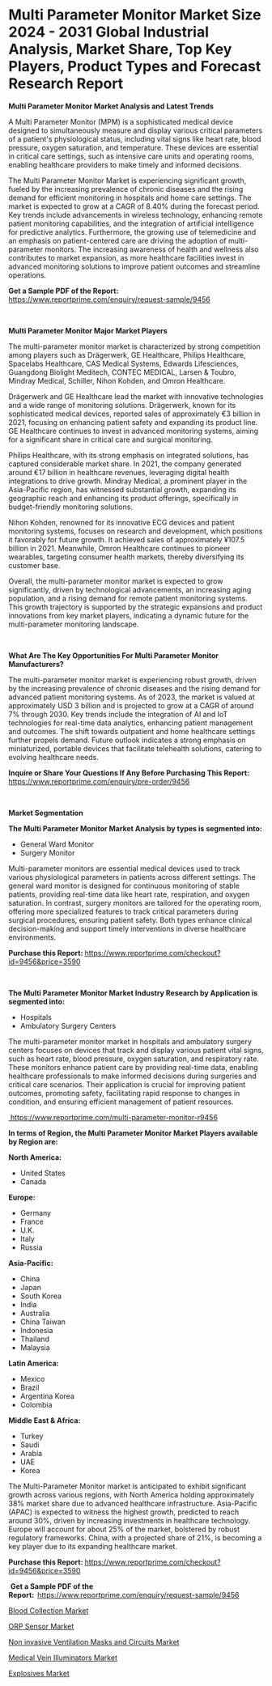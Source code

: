 <p><h1>Multi Parameter Monitor Market Size 2024 - 2031 Global Industrial Analysis, Market Share, Top Key Players, Product Types and Forecast Research Report</h1></p><p><strong>Multi Parameter Monitor Market Analysis and Latest Trends</strong></p>
<p><p>A Multi Parameter Monitor (MPM) is a sophisticated medical device designed to simultaneously measure and display various critical parameters of a patient's physiological status, including vital signs like heart rate, blood pressure, oxygen saturation, and temperature. These devices are essential in critical care settings, such as intensive care units and operating rooms, enabling healthcare providers to make timely and informed decisions.</p><p>The Multi Parameter Monitor Market is experiencing significant growth, fueled by the increasing prevalence of chronic diseases and the rising demand for efficient monitoring in hospitals and home care settings. The market is expected to grow at a CAGR of 8.40% during the forecast period. Key trends include advancements in wireless technology, enhancing remote patient monitoring capabilities, and the integration of artificial intelligence for predictive analytics. Furthermore, the growing use of telemedicine and an emphasis on patient-centered care are driving the adoption of multi-parameter monitors. The increasing awareness of health and wellness also contributes to market expansion, as more healthcare facilities invest in advanced monitoring solutions to improve patient outcomes and streamline operations.</p></p>
<p><strong>Get a Sample PDF of the Report:&nbsp;</strong> <a href="https://www.reportprime.com/enquiry/request-sample/9456?utm_campaign=41&utm_medium=2&utm_source=Github&utm_content=ia&utm_term=16112024&utm_id=multi-parameter-monitor">https://www.reportprime.com/enquiry/request-sample/9456</a></p>
<p>&nbsp;</p>
<p><strong>Multi Parameter Monitor Major Market Players</strong></p>
<p><p>The multi-parameter monitor market is characterized by strong competition among players such as Drägerwerk, GE Healthcare, Philips Healthcare, Spacelabs Healthcare, CAS Medical Systems, Edwards Lifesciences, Guangdong Biolight Meditech, CONTEC MEDICAL, Larsen & Toubro, Mindray Medical, Schiller, Nihon Kohden, and Omron Healthcare. </p><p>Drägerwerk and GE Healthcare lead the market with innovative technologies and a wide range of monitoring solutions. Drägerwerk, known for its sophisticated medical devices, reported sales of approximately €3 billion in 2021, focusing on enhancing patient safety and expanding its product line. GE Healthcare continues to invest in advanced monitoring systems, aiming for a significant share in critical care and surgical monitoring.</p><p>Philips Healthcare, with its strong emphasis on integrated solutions, has captured considerable market share. In 2021, the company generated around €17 billion in healthcare revenues, leveraging digital health integrations to drive growth. Mindray Medical, a prominent player in the Asia-Pacific region, has witnessed substantial growth, expanding its geographic reach and enhancing its product offerings, specifically in budget-friendly monitoring solutions.</p><p>Nihon Kohden, renowned for its innovative ECG devices and patient monitoring systems, focuses on research and development, which positions it favorably for future growth. It achieved sales of approximately ¥107.5 billion in 2021. Meanwhile, Omron Healthcare continues to pioneer wearables, targeting consumer health markets, thereby diversifying its customer base.</p><p>Overall, the multi-parameter monitor market is expected to grow significantly, driven by technological advancements, an increasing aging population, and a rising demand for remote patient monitoring systems. This growth trajectory is supported by the strategic expansions and product innovations from key market players, indicating a dynamic future for the multi-parameter monitoring landscape.</p></p>
<p>&nbsp;</p>
<p><strong>What Are The Key Opportunities For Multi Parameter Monitor Manufacturers?</strong></p>
<p><p>The multi-parameter monitor market is experiencing robust growth, driven by the increasing prevalence of chronic diseases and the rising demand for advanced patient monitoring systems. As of 2023, the market is valued at approximately USD 3 billion and is projected to grow at a CAGR of around 7% through 2030. Key trends include the integration of AI and IoT technologies for real-time data analytics, enhancing patient management and outcomes. The shift towards outpatient and home healthcare settings further propels demand. Future outlook indicates a strong emphasis on miniaturized, portable devices that facilitate telehealth solutions, catering to evolving healthcare needs.</p></p>
<p><strong>Inquire or Share Your Questions If Any Before Purchasing This Report:</strong> <a href="https://www.reportprime.com/enquiry/pre-order/9456?utm_campaign=41&utm_medium=2&utm_source=Github&utm_content=ia&utm_term=16112024&utm_id=multi-parameter-monitor">https://www.reportprime.com/enquiry/pre-order/9456</a></p>
<p>&nbsp;</p>
<p><strong>Market Segmentation</strong></p>
<p><strong>The Multi Parameter Monitor Market Analysis by types is segmented into:</strong></p>
<p><ul><li>General Ward Monitor</li><li>Surgery Monitor</li></ul></p>
<p><p>Multi-parameter monitors are essential medical devices used to track various physiological parameters in patients across different settings. The general ward monitor is designed for continuous monitoring of stable patients, providing real-time data like heart rate, respiration, and oxygen saturation. In contrast, surgery monitors are tailored for the operating room, offering more specialized features to track critical parameters during surgical procedures, ensuring patient safety. Both types enhance clinical decision-making and support timely interventions in diverse healthcare environments.</p></p>
<p><strong>Purchase this Report:&nbsp;</strong><a href="https://www.reportprime.com/checkout?id=9456&price=3590&utm_campaign=41&utm_medium=2&utm_source=Github&utm_content=ia&utm_term=16112024&utm_id=multi-parameter-monitor">https://www.reportprime.com/checkout?id=9456&price=3590</a></p>
<p>&nbsp;</p>
<p><strong>The Multi Parameter Monitor Market Industry Research by Application is segmented into:</strong></p>
<p><ul><li>Hospitals</li><li>Ambulatory Surgery Centers</li></ul></p>
<p><p>The multi-parameter monitor market in hospitals and ambulatory surgery centers focuses on devices that track and display various patient vital signs, such as heart rate, blood pressure, oxygen saturation, and respiratory rate. These monitors enhance patient care by providing real-time data, enabling healthcare professionals to make informed decisions during surgeries and critical care scenarios. Their application is crucial for improving patient outcomes, promoting safety, facilitating rapid response to changes in condition, and ensuring efficient management of patient resources.</p></p>
<p><a href="https://www.reportprime.com/multi-parameter-monitor-r9456?utm_campaign=41&utm_medium=2&utm_source=Github&utm_content=ia&utm_term=16112024&utm_id=multi-parameter-monitor">&nbsp;https://www.reportprime.com/multi-parameter-monitor-r9456</a></p>
<p><strong>In terms of Region, the Multi Parameter Monitor Market Players available by Region are:</strong></p>
<p>
    <p> <strong> North America: </strong>
        <ul>
            <li>United States</li>
            <li>Canada</li>
        </ul>
        </p> 
    <p> <strong> Europe: </strong>
        <ul>
            <li>Germany</li>
            <li>France</li>
            <li>U.K.</li>
            <li>Italy</li>
            <li>Russia</li>
        </ul>
        </p> 
    <p> <strong> Asia-Pacific: </strong>
        <ul>
            <li>China</li>
            <li>Japan</li>
            <li>South Korea</li>
            <li>India</li>
            <li>Australia</li>
            <li>China Taiwan</li>
            <li>Indonesia</li>
            <li>Thailand</li>
            <li>Malaysia</li>
        </ul>
        </p> 
    <p> <strong> Latin America: </strong>
        <ul>
            <li>Mexico</li>
            <li>Brazil</li>
            <li>Argentina Korea</li>
            <li>Colombia</li>
        </ul>
        </p> 
    <p> <strong> Middle East & Africa: </strong>
        <ul>
            <li>Turkey</li>
            <li>Saudi</li>
            <li>Arabia</li>
            <li>UAE</li>
            <li>Korea</li>
        </ul>
    </p>
    </p>
<p><p>The Multi-Parameter Monitor market is anticipated to exhibit significant growth across various regions, with North America holding approximately 38% market share due to advanced healthcare infrastructure. Asia-Pacific (APAC) is expected to witness the highest growth, predicted to reach around 30%, driven by increasing investments in healthcare technology. Europe will account for about 25% of the market, bolstered by robust regulatory frameworks. China, with a projected share of 21%, is becoming a key player due to its expanding healthcare market.</p></p>
<p><strong>Purchase this Report: </strong><a href="https://www.reportprime.com/checkout?id=9456&price=3590&utm_campaign=41&utm_medium=2&utm_source=Github&utm_content=ia&utm_term=16112024&utm_id=multi-parameter-monitor">https://www.reportprime.com/checkout?id=9456&price=3590</a></p>
<p>&nbsp;<strong>Get a Sample PDF of the Report:&nbsp;&nbsp;</strong><a href="https://www.reportprime.com/enquiry/request-sample/9456?utm_campaign=41&utm_medium=2&utm_source=Github&utm_content=ia&utm_term=16112024&utm_id=multi-parameter-monitor">https://www.reportprime.com/enquiry/request-sample/9456</a></p>
<p><strong></strong></p>
<p><p><a href="https://issuu.com/reportprime-2/docs/blood-collection-market-size-2030.p_e572bb94883330?utm_campaign=41&utm_medium=2&utm_source=Github&utm_content=ia&utm_term=16112024&utm_id=multi-parameter-monitor">Blood Collection Market</a></p><p><a href="https://www.linkedin.com/pulse/orp-sensor-market-trends-focusing-insight-forecast-analysis-joylf?utm_campaign=41&utm_medium=2&utm_source=Github&utm_content=ia&utm_term=16112024&utm_id=multi-parameter-monitor">ORP Sensor Market</a></p><p><a href="https://github.com/RunaHaque64/Market-Research-Report-List-1/blob/main/non-invasive-ventilation-masks-and-circuits-market.md?utm_campaign=41&utm_medium=2&utm_source=Github&utm_content=ia&utm_term=16112024&utm_id=multi-parameter-monitor">Non invasive Ventilation Masks and Circuits Market</a></p><p><a href="https://github.com/mauripalmi/Market-Research-Report-List-5/blob/main/medical-vein-illuminators-market.md?utm_campaign=41&utm_medium=2&utm_source=Github&utm_content=ia&utm_term=16112024&utm_id=multi-parameter-monitor">Medical Vein Illuminators Market</a></p><p><a href="https://issuu.com/reportprime-2/docs/explosives-market-size-2030.pptx_a7bd7badf22a18?utm_campaign=41&utm_medium=2&utm_source=Github&utm_content=ia&utm_term=16112024&utm_id=multi-parameter-monitor">Explosives Market</a></p></p>